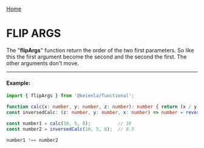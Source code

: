 [Home](./../../README.md)

# FLIP ARGS

The "**flipArgs**" function return the order of the two first parameters. So like this the first argument become the second and the second the first. The other arguments don't move.

--------------
#### Example:
``` typescript
import { flipArgs } from '@keienla/functional';

function calc(x: number, y: number, z: number): number { return (x / y) + z }
const inversedCalc: (z: number, y: number, x: number) => number = reverseArgs(calc);

const number1 = calc(10, 5, 8);          // 10
const number2 = inversedCalc(10, 5, 8);  // 8.5

number1 !== number2
```
